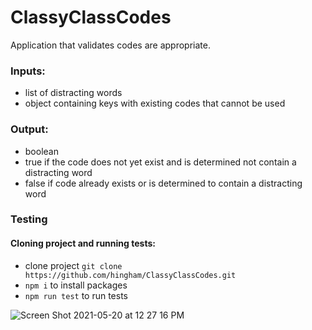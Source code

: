 # ClassyClassCodes
Application that validates codes are appropriate.

### Inputs:
- list of distracting words
- object containing keys with existing codes that cannot be used

### Output:
- boolean
- true if the code does not yet exist and is determined not contain a distracting word
- false if code already exists or is determined to contain a distracting word

### Testing

#### Cloning project and running tests:
- clone project `git clone https://github.com/hingham/ClassyClassCodes.git`
- `npm i` to install packages
- `npm run test` to run tests

![Screen Shot 2021-05-20 at 12 27 16 PM](https://user-images.githubusercontent.com/10889511/119037394-c3efaf80-b966-11eb-89f8-9209cd9c86b0.png)
